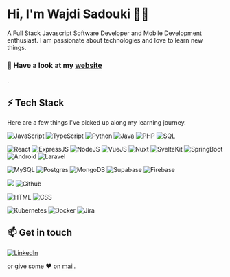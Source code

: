 
# Hi, I'm Wajdi Sadouki 👨‍💻 

A Full Stack Javascript Software Developer and Mobile Development enthusiast. I am passionate about technologies and love to learn new things.

### 🔭 Have a look at my <a href="https://wajdi-sadouki.vercel.app/" target="_blank">website</a>
.


## ⚡ Tech Stack

Here are a few things I've picked up along my learning journey.


  ![JavaScript](https://img.shields.io/badge/JavaScript-F7DF1E?style=for-the-badge&logo=javascript&logoColor=black) ![TypeScript](https://img.shields.io/badge/TypeScript-007ACC?style=for-the-badge&logo=typescript&logoColor=white) ![Python](https://img.shields.io/badge/-Python-000?style=for-the-badge&logo=python) ![Java](https://img.shields.io/badge/Java-ED8B00?style=for-the-badge&logo=java&logoColor=white) ![PHP](https://img.shields.io/badge/php-%23777BB4.svg?&logo=php&logoColor=white) ![SQL](https://img.shields.io/badge/-SQL-000?style=for-the-badge&logo=MySQL&logoColor=4479A1)
  
 ![React](https://shields.io/badge/react-black?logo=react&style=for-the-badge) ![ExpressJS](https://img.shields.io/badge/Express.js-404D59?style=for-the-badge) ![NodeJS](https://img.shields.io/badge/Node.js-43853D?style=for-the-badge&logo=node.js&logoColor=white) ![VueJS](https://img.shields.io/badge/Vue.js-35495E?style=for-the-badge&logo=vuedotjs&logoColor=4FC08D) ![Nuxt](https://img.shields.io/badge/nuxt.js-00DC82?style=for-the-badge&logo=nuxt.js&logoColor=white) ![SvelteKit](https://img.shields.io/badge/SvelteKit-4A4A55?style=for-the-badge&logo=svelte) ![SpringBoot](https://img.shields.io/badge/SpringBoot-6DB33F?style=flat-square&logo=Spring&logoColor=white) ![Android](https://img.shields.io/badge/Android-3DDC84?logo=android&logoColor=white) ![Laravel](https://img.shields.io/badge/Laravel-%23FF2D20.svg?logo=laravel&logoColor=white)

 ![MySQL](https://img.shields.io/badge/MySQL-00000F?style=for-the-badge&logo=mysql&logoColor=white) ![Postgres](https://img.shields.io/badge/Postgres-%23316192.svg?logo=postgresql&logoColor=white) ![MongoDB](https://img.shields.io/badge/MongoDB-4EA94B?style=for-the-badge&logo=mongodb&logoColor=white) ![Supabase](https://shields.io/badge/supabase-black?logo=supabase&style=for-the-badge) ![Firebase](https://img.shields.io/badge/firebase-ffca28?style=for-the-badge&logo=firebase&logoColor=black)

 ![](https://img.shields.io/badge/git%20-%23F05033.svg?&style=for-the-badge&logo=git&logoColor=white)  ![Github](https://img.shields.io/badge/github%20-%23121011.svg?&style=for-the-badge&logo=github&logoColor=white)
 
 ![HTML](https://img.shields.io/badge/HTML5-E34F26?style=for-the-badge&logo=html5&logoColor=white) ![CSS](https://img.shields.io/badge/CSS-239120?&style=for-the-badge&logo=css3&logoColor=white)
 
 ![Kubernetes](https://img.shields.io/badge/Kubernetes-326CE5?style=for-the-badge&logo=Kubernetes&logoColor=white) ![Docker](https://img.shields.io/badge/docker%20-%230db7ed.svg?&style=for-the-badge&logo=docker&logoColor=white) ![Jira](https://img.shields.io/badge/-Jira-000?&style=for-the-badge&logo=Jira-Software&logoColor=0052CC)


## 📫 Get in touch
[![LinkedIn](https://img.shields.io/badge/LinkedIn-0077B5?style=for-the-badge&logo=linkedin&logoColor=white)](https://www.linkedin.com/in/wajdi-sadouki/)


 or give some ♥ on [mail](mailto:wajdi.sadouki@gmail.com). 

